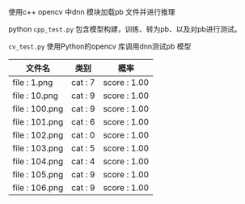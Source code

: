 使用c++ opencv 中dnn 模块加载pb 文件并进行推理

python `cpp_test.py` 包含模型构建，训练、转为pb、以及对pb进行测试。

`cv_test.py` 使用Python的opencv 库调用dnn测试pb 模型

|    文件名     |   类别   |      概率    |
|---------------|--------|----------------|
|file : 1.png   | cat : 7 | score : 1.00  |
|file : 10.png  | cat : 9 | score : 1.00  |
|file : 100.png | cat : 9 | score : 1.00  | 
|file : 101.png | cat : 6 | score : 1.00  |
|file : 102.png | cat : 0 | score : 1.00  |
|file : 103.png | cat : 5 | score : 1.00  | 
|file : 104.png | cat : 4 | score : 1.00  |
|file : 105.png | cat : 9 | score : 1.00  |
|file : 106.png | cat : 9 | score : 1.00  |
